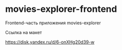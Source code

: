 # movies-explorer-frontend
Frontend-часть приложения movies-explorer

Ссылка на макет

https://disk.yandex.ru/d/6-onXHg20d39-w
